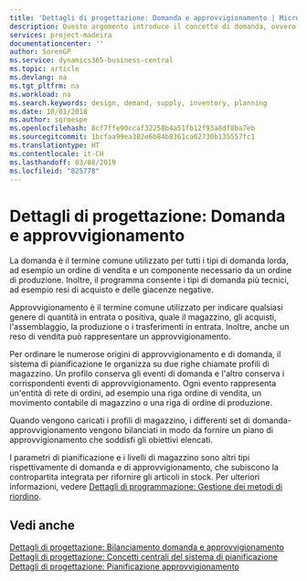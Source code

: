 ```yaml
---
title: 'Dettagli di progettazione: Domanda e approvvigionamento | Microsoft Docs'
description: Questo argomento introduce il concetto di domanda, ovvero il termine comune utilizzato per tutti i tipi di domanda lorda, ad esempio un ordine di vendita e un componente necessario da un ordine di produzione.
services: project-madeira
documentationcenter: ''
author: SorenGP
ms.service: dynamics365-business-central
ms.topic: article
ms.devlang: na
ms.tgt_pltfrm: na
ms.workload: na
ms.search.keywords: design, demand, supply, inventory, planning
ms.date: 10/01/2018
ms.author: sgroespe
ms.openlocfilehash: 8cf7ffe90ccaf32258b4a51fb12f93a8df8ba7eb
ms.sourcegitcommit: 1bcfaa99ea302e6b84b8361ca02730b135557fc1
ms.translationtype: HT
ms.contentlocale: it-CH
ms.lasthandoff: 03/08/2019
ms.locfileid: "825778"
---
```

# <a name="design-details-demand-and-supply"></a>Dettagli di progettazione: Domanda e approvvigionamento
La domanda è il termine comune utilizzato per tutti i tipi di domanda lorda, ad esempio un ordine di vendita e un componente necessario da un ordine di produzione. Inoltre, il programma consente i tipi di domanda più tecnici, ad esempio resi di acquisto e delle giacenze negative.  
  
Approvvigionamento è il termine comune utilizzato per indicare qualsiasi genere di quantità in entrata o positiva, quale il magazzino, gli acquisti, l'assemblaggio, la produzione o i trasferimenti in entrata. Inoltre, anche un reso di vendita può rappresentare un approvvigionamento.  
  
Per ordinare le numerose origini di approvvigionamento e di domanda, il sistema di pianificazione le organizza su due righe chiamate profili di magazzino. Un profilo conserva gli eventi di domanda e l'altro conserva i corrispondenti eventi di approvvigionamento. Ogni evento rappresenta un'entità di rete di ordini, ad esempio una riga ordine di vendita, un movimento contabile di magazzino o una riga di ordine di produzione.  
  
Quando vengono caricati i profili di magazzino, i differenti set di domanda-approvvigionamento vengono bilanciati in modo da fornire un piano di approvvigionamento che soddisfi gli obiettivi elencati.  
  
I parametri di pianificazione e i livelli di magazzino sono altri tipi rispettivamente di domanda e di approvvigionamento, che subiscono la contropartita integrata per rifornire gli articoli in stock. Per ulteriori informazioni, vedere [Dettagli di programmazione: Gestione dei metodi di riordino](design-details-handling-reordering-policies.md).  
  
## <a name="see-also"></a>Vedi anche  
[Dettagli di progettazione: Bilanciamento domanda e approvvigionamento](design-details-balancing-demand-and-supply.md)   
[Dettagli di progettazione: Concetti centrali del sistema di pianificazione](design-details-central-concepts-of-the-planning-system.md)   
[Dettagli di progettazione: Pianificazione approvvigionamento](design-details-supply-planning.md)